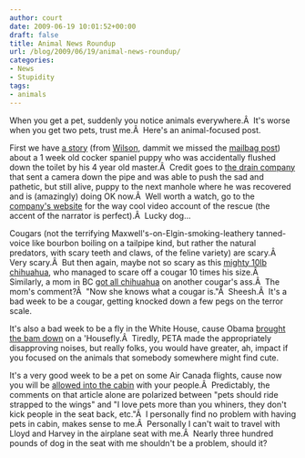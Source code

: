 ```yaml
---
author: court
date: 2009-06-19 10:01:52+00:00
draft: false
title: Animal News Roundup
url: /blog/2009/06/19/animal-news-roundup/
categories:
- News
- Stupidity
tags:
- animals
---
```


When you get a pet, suddenly you notice animals everywhere.Â  It's worse when you get two pets, trust me.Â  Here's an animal-focused post.

First we have [a story](http://cnews.canoe.ca/CNEWS/Good_News/2009/06/15/9806346-ap.html) (from [Wilson](http://www.robertwilsonphoto.com/), dammit we missed the [mailbag post](http://www.vallentyne.com/blog/2009/06/17/mailbag-time/)) about a 1 week old cocker spaniel puppy who was accidentally flushed down the toilet by his 4 year old master.Â  Credit goes to [the drain company](http://www.dyno.com/dyno_the_dog.htm) that sent a camera down the pipe and was able to push the sad and pathetic, but still alive, puppy to the next manhole where he was recovered and is (amazingly) doing OK now.Â  Well worth a watch, go to the [company's website](http://www.dyno.com/dyno_the_dog.htm) for the way cool video account of the rescue (the accent of the narrator is perfect).Â  Lucky dog...

Cougars (not the terrifying Maxwell's-on-Elgin-smoking-leathery tanned-voice like bourbon boiling on a tailpipe kind, but rather the natural predators, with scary teeth and claws, of the feline variety) are scary.Â  Very scary.Â  But then again, maybe not so scary as this [mighty 10lb chihuahua](http://www.kgw.com/news-local/stories/kgw_052909_animal_philomath_cougar_Chihuahua_.2b040427.html), who managed to scare off a cougar 10 times his size.Â  Similarly, a mom in BC [got all chihuahua](http://www.theglobeandmail.com/news/national/british-columbia/now-she-knows-what-a-cougar-is/article1186397/) on another cougar's ass.Â  The mom's comment?Â  "Now she knows what a cougar is."Â  Sheesh.Â  It's a bad week to be a cougar, getting knocked down a few pegs on the terror scale.

It's also a bad week to be a fly in the White House, cause Obama [brought the bam down](http://cnews.canoe.ca/CNEWS/WeirdNews/2009/06/17/9833776-ap.html) on a 'Housefly.Â  Tiredly, PETA made the appropriately disapproving noises, but really folks, you would have greater, ah, impact if you focused on the animals that somebody somewhere might find cute.

It's a very good week to be a pet on some Air Canada flights, cause now you will be [allowed into the cabin](http://www.theglobeandmail.com/report-on-business/air-canada-to-allow-pets-as-carry-on-baggage/article1185728/) with your people.Â  Predictably, the comments on that article alone are polarized between "pets should ride strapped to the wings" and "I love pets more than you whiners, they don't kick people in the seat back, etc."Â  I personally find no problem with having pets in cabin, makes sense to me.Â  Personally I can't wait to travel with Lloyd and Harvey in the airplane seat with me.Â  Nearly three hundred pounds of dog in the seat with me shouldn't be a problem, should it?
